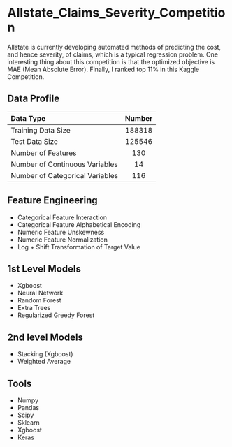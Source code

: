 # Allstate_Claims_Severity_Competition
Allstate is currently developing automated methods of predicting the cost, and hence severity, of claims, which is a typical regression problem. One interesting thing about this competition is that the optimized objective is MAE (Mean Absolute Error). Finally, I ranked top 11% in this Kaggle Competition.
## Data Profile
|Data Type|Number|
|:---|:---:|
|Training Data Size | 188318|
|Test Data Size | 125546 |
|Number of Features|130|
|Number of Continuous Variables|14|
|Number of Categorical Variables|116|
## Feature Engineering
- Categorical Feature Interaction
- Categorical Feature Alphabetical Encoding
- Numeric Feature Unskewness
- Numeric Feature Normalization
- Log + Shift Transformation of Target Value

## 1st Level Models
- Xgboost
- Neural Network
- Random Forest
- Extra Trees
- Regularized Greedy Forest

## 2nd level Models
- Stacking (Xgboost)
- Weighted Average

## Tools
- Numpy
- Pandas
- Scipy
- Sklearn
- Xgboost
- Keras
